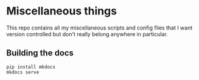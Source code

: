 # Miscellaneous things

This repo contains all my miscellaneous scripts and config files that I want
version controlled but don't really belong anywhere in particular.

## Building the docs

```
pip install mkdocs
mkdocs serve
```
